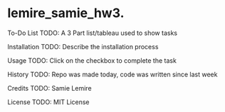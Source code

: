 # lemire_samie_hw3.
To-Do List
TODO: A 3 Part list/tableau used to show tasks

Installation
TODO: Describe the installation process

Usage
TODO: Click on the checkbox to complete the task

History
TODO: Repo was made today, code was written since last week

Credits
TODO: Samie Lemire

License
TODO: MIT License